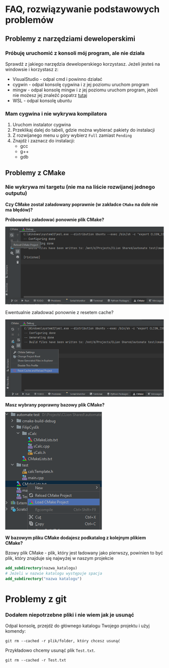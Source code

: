 # FAQ, rozwiązywanie podstawowych problemów

## Problemy z narzędziami deweloperskimi

### Próbuję uruchomić z konsoli mój program, ale nie działa

Sprawdź z jakiego narzędzia deweloperskiego korzystasz. Jeżeli jesteś na windowsie i korzystasz z:
- VisualStudio - odpal cmd i powinno działać
- cygwin - odpal konsolę cygwina i z jej poziomu uruchom program
- mingw - odpal konsolę mingw i z jej poziomu uruchom program, jeżeli nie możesz jej znaleźć popatrz [tutaj](https://stackoverflow.com/questions/14430944/i-cant-find-my-mingw-shell-after-installing-with-gui-installer/18094371)
- WSL - odpal konsolę ubuntu


### Mam cygwina i nie wykrywa kompilatora

1. Uruchom instalator cygwina
2. Przeklikaj dalej do tabeli, gdzie można wybierać pakiety do instalacji
3. Z rozwijanego menu u góry wybierz `Full` zamiast `Pending`
4. Znajdź i zaznacz do instalacji:
   - gcc
   - g++
   - gdb


## Problemy z CMake

### Nie wykrywa mi targetu (nie ma na liście rozwijanej jednego outputu)

**Czy CMake został załadowany poprawnie (w zakładce `CMake` na dole nie ma błędów)?**

**Próbowałeś załadować ponownie plik CMake?**

![img.png](img/reloadCmake.png)

Ewentualnie załadować ponownie z resetem cache?

![img.png](img/forceReloadCmake.png)

**Masz wybrany poprawny bazowy plik CMake?**

![](img/choseBaseFile.png)


**W bazowym pliku CMake dodajesz podkatalog z kolejnym plikiem CMake?**

Bzowy plik CMake - plik, który jest ładowany jako pierwszy, powinien to być plik, który znajduje się najwyżej w naszym projekcie

```cmake
add_subdirectory(nazwa_katalogu)
# Jeżeli w nazwie katalogu występuje spacja
add_subdirectory("nazwa katalogu")
```


# Problemy z git

### Dodałem niepotrzebne pliki i nie wiem jak je usunąć

Odpal konsolę, przejdź do głównego katalogu Twojego projektu i użyj komendy:

```console
git rm --cached -r plik/folder, który chcesz usunąć
```

Przykładowo chcemy usunąć plik `Test.txt`.

```console
git rm --cached -r Test.txt
```
